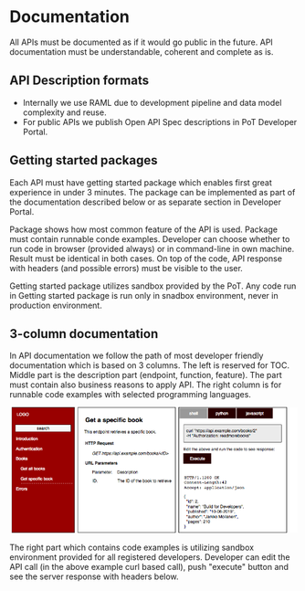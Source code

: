 # Documentation

All APIs must be documented as if it would go public in the future. API documentation must be understandable, coherent and complete as is. 

## API Description formats

* Internally we use  RAML due to development pipeline and data model complexity and reuse. 
* For public APIs we publish Open API Spec descriptions in PoT Developer Portal. 

## Getting started packages

Each API must have getting started package which enables first great experience in under 3 minutes. The package can be implemented as part of the documentation described below or as separate section in Developer Portal. 

Package shows how most common feature of the API is used. Package must contain runnable conde examples. Developer can choose whether to run code in browser \(provided always\) or in command-line in own machine. Result must be identical in both cases. On top of the code, API response with headers \(and possible errors\) must be visible to the user. 

Getting started package utilizes sandbox provided by the PoT. Any code run in Getting started package is run only in snadbox environment, never in production environment. 



## 3-column documentation

In API documentation we follow the path of most developer friendly documentation which is based on 3 columns. The left is reserved for TOC. Middle part is the description part \(endpoint, function, feature\). The part must contain also business reasons to apply API. The right column is for runnable code examples with selected programming languages.  

![](../.gitbook/assets/3-column-api-docs-1.png)

The right part which contains code examples is utilizing sandbox environment provided for all registered developers. Developer can edit the API call \(in the above example curl based call\), push "execute" button and see the server response with headers below. 

